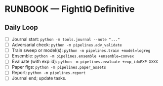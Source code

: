 # RUNBOOK — FightIQ Definitive
## Daily Loop
- [ ] Journal start: `python -m tools.journal --note "..."`
- [ ] Adversarial check: `python -m pipelines.adv_validate`
- [ ] Train sweep or model(s): `python -m pipelines.train +model=logreg`
- [ ] Ensemble: `python -m pipelines.ensemble +ensemble=convex`
- [ ] Evaluate (with exp id): `python -m pipelines.evaluate +exp_id=EXP-XXXX`
- [ ] Paper figs: `python -m pipelines.paper_assets`
- [ ] Report: `python -m pipelines.report`
- [ ] Journal end; update tasks.
